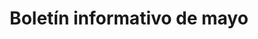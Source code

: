 ---
title: Boletín informativo de mayo
header:
  image: /assets/images/marzo/boletin3.jpg
  teaser: /assets/images/marzo/boletin.jpg
  og_image: /assets/images/marzo/boletin.jpg
twitter:
  username: "laesquinadelrol"
excerpt: Hoy escribo sobre Dragonsworn y la próxima publicación de Xeno de Caligaes
last_modified_at: 2023-05-26T20:18:00-04:00
categories:
  - Blog
tags:
  - SoloRPG
  - Recomendaciones
  - Dragonsworn
---